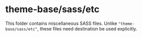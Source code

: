 # theme-base/sass/etc

This folder contains miscellaneous SASS files. Unlike `"theme-base/sass/etc"`, these files
need destination be used explicitly.
